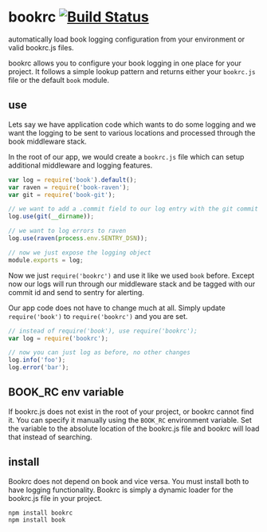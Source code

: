 # bookrc [![Build Status](https://secure.travis-ci.org/shtylman/node-bookrc.png?branch=master)](http://travis-ci.org/shtylman/node-bookrc) #

automatically load book logging configuration from your environment or valid bookrc.js files.

bookrc allows you to configure your book logging in one place for your project. It follows a simple lookup pattern and returns either your `bookrc.js` file or the default `book` module.

## use

Lets say we have application code which wants to do some logging and we want the logging to be sent to various locations and processed through the book middleware stack.

In the root of our app, we would create a `bookrc.js` file which can setup additional middleware and logging features.

```javascript
var log = require('book').default();
var raven = require('book-raven');
var git = require('book-git');

// we want to add a .commit field to our log entry with the git commit hash
log.use(git(__dirname));

// we want to log errors to raven
log.use(raven(process.env.SENTRY_DSN));

// now we just expose the logging object
module.exports = log;
```

Now we just `require('bookrc')` and use it like we used `book` before. Except now our logs will run through our middleware stack and be tagged with our commit id and send to sentry for alerting.

Our app code does not have to change much at all. Simply update `require('book')` to `require('bookrc')` and you are set.

```javascript
// instead of require('book'), use require('bookrc');
var log = require('bookrc');

// now you can just log as before, no other changes
log.info('foo');
log.error('bar');
```

## BOOK_RC env variable

If bookrc.js does not exist in the root of your project, or bookrc cannot find it. You can specify it manually using the `BOOK_RC` environment variable. Set the variable to the absolute location of the bookrc.js file and bookrc will load that instead of searching.

## install

Bookrc does not depend on book and vice versa. You must install both to have logging functionality. Bookrc is simply a dynamic loader for the bookrc.js file in your project.

```shell
npm install bookrc
npm install book
```
